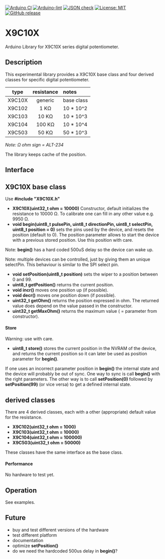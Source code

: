
[![Arduino CI](https://github.com/RobTillaart/X9C10X/workflows/Arduino%20CI/badge.svg)](https://github.com/marketplace/actions/arduino_ci)
[![Arduino-lint](https://github.com/RobTillaart/X9C10X/actions/workflows/arduino-lint.yml/badge.svg)](https://github.com/RobTillaart/X9C10X/actions/workflows/arduino-lint.yml)
[![JSON check](https://github.com/RobTillaart/X9C10X/actions/workflows/jsoncheck.yml/badge.svg)](https://github.com/RobTillaart/X9C10X/actions/workflows/jsoncheck.yml)
[![License: MIT](https://img.shields.io/badge/license-MIT-green.svg)](https://github.com/RobTillaart/X9C10X/blob/master/LICENSE)
[![GitHub release](https://img.shields.io/github/release/RobTillaart/X9C10X.svg?maxAge=3600)](https://github.com/RobTillaart/X9C10X/releases)


# X9C10X

Arduino Library for X9C10X series digital potentiometer.


## Description

This experimental library provides a X9C10X base class and four derived classes for specific digital potentiometer.

| type   | resistance |  notes       |
|:------:|:----------:|:-------------|
| X9C10X |    generic |  base class  |
| X9C102 |    1 KΩ    |  10 \* 10^2  |
| X9C103 |   10 KΩ    |  10 \* 10^3  |
| X9C104 |  100 KΩ    |  10 \* 10^4  |
| X9C503 |   50 KΩ    |  50 \* 10^3  |


_Note: Ω ohm sign = ALT-234_

The library keeps cache of the position. 


## Interface


## X9C10X base class

Use **\#include "X9C10X.h"**

- **X9C10X(uint32_t ohm = 10000)** Constructor, default initializes the resistance to 10000 Ω. To calibrate one can fill in any other value e.g. 9950 Ω.
- **void begin(uint8_t pulsePin, uint8_t directionPin, uint8_t selectPin, uint8_t position = 0)** 
sets the pins used by the device, and resets the position (default to 0).
The position parameter allows to start the device with a previous stored position. Use this position with care.

Note: **begin()** has a hard coded 500uS delay so the device can wake up.

Note: multiple devices can be controlled, just by giving them an unique selectPin.
This behaviour is similar to the SPI select pin.

- **void setPosition(uint8_t position)** sets the wiper to a position between 0 and 99. 
- **uint8_t getPosition()** returns the current position.
- **void incr()** moves one position up (if possible).
- **void decr()** moves one position down (if possible).
- **uint32_t getOhm()** returns the position expressed in ohm.
The returned value does depend on the value passed in the constructor.
- **uint32_t getMaxOhm()** returns the maximum value ( =  parameter from constructor). 


#### Store 

Warning: use with care.

- **uint8_t store()** stores the current position in the NVRAM of the device, and returns the current position so it can later be used as position parameter for **begin()**. 

If one uses an incorrect parameter position in **begin()** the internal state and the device will probably be out of sync. One way to sync is call **begin()** with the right parameters. The other way is to call **setPosition(0)** followed by **setPosition(99)** (or vice versa) to get a defined internal state.


## derived classes 

There are 4 derived classes, each with a other (appropriate) default value for the resistance. 

- **X9C102(uint32_t ohm = 1000)**
- **X9C103(uint32_t ohm = 10000)**
- **X9C104(uint32_t ohm = 100000)**
- **X9C503(uint32_t ohm = 50000)**

These classes have the same interface as the base class.


#### Performance

No hardware to test yet.



## Operation

See examples.


## Future

- buy and test different versions of the hardware
- test different platform
- documentation
- optimize **setPosition()**
- do we need the hardcoded 500us delay in **begin()**?

